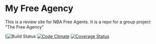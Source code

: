 # My Free Agency

This is a review site for NBA Free Agents. It is a repo for a group project "The Free Agency"


[![Build Status](https://app.codeship.com/projects/f2fceff0-0c62-0136-e3d5-429b2ceaa591/status?branch=master)
[![Code Climate](https://codeclimate.com/github/launcheric/my-free-agency/badges/gpa.svg)](https://codeclimate.com/github/launcheric/my-free-agency)
[![Coverage Status](https://coveralls.io/repos/github/launcheric/my-free-agency/badge.svg?branch=master)](https://coveralls.io/github/launcheric/my-free-agency?branch=master)
